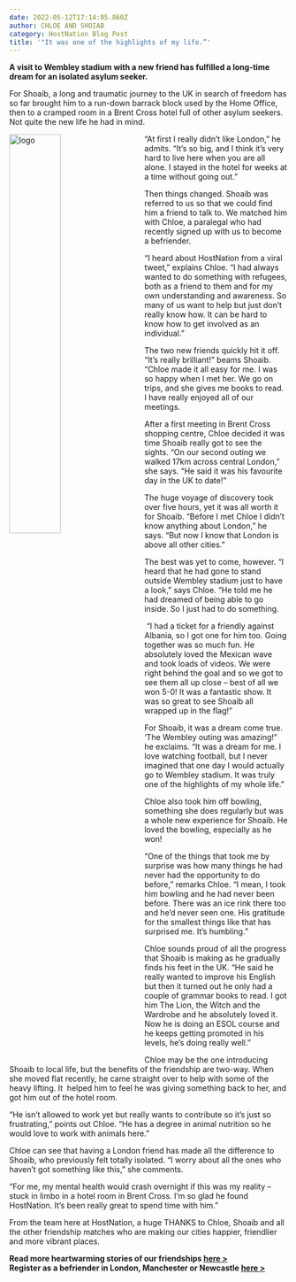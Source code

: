 ```yaml
---
date: 2022-05-12T17:14:05.860Z
author: CHLOE AND SHOIAB
category: HostNation Blog Post
title: '"It was one of the highlights of my life.”'
---
```

**A visit to Wembley stadium with a new friend has fulfilled a long-time dream for an isolated asylum seeker.**

For Shoaib, a long and traumatic journey to the UK in search of freedom has so far brought him to a run-down barrack block used by the Home Office, then to a cramped room in a Brent Cross hotel full of other asylum seekers. Not quite the new life he had in mind.

<img src="/assets/chloe-and-shoaib_at-wembley.jpeg" alt="logo" style="width:43%;padding-right:25px;" ALIGN="left" />“At first I really didn’t like London,” he admits. “It’s so big, and I think it’s very hard to live here when you are all alone. I stayed in the hotel for weeks at a time without going out.” 

Then things changed. Shoaib was referred to us so that we could find him a friend to talk to. We matched him with Chloe, a paralegal who had recently signed up with us to become a befriender. 

“I heard about HostNation from a viral tweet,” explains Chloe. “I had always wanted to do something with refugees, both as a friend to them and for my own understanding and awareness. So many of us want to help but just don’t really know how. It can be hard to know how to get involved as an individual.”

The two new friends quickly hit it off. “It’s really brilliant!” beams Shoaib. “Chloe made it all easy for me. I was so happy when I met her. We go on trips, and she gives me books to read. I have really enjoyed all of our meetings.

After a first meeting in Brent Cross shopping centre, Chloe decided it was time Shoaib really got to see the sights. “On our second outing we walked 17km across central London,” she says. “He said it was his favourite day in the UK to date!” 

The huge voyage of discovery took over five hours, yet it was all worth it for Shoaib. “Before I met Chloe I didn’t know anything about London,” he says. “But now I know that London is above all other cities.”

The best was yet to come, however. “I heard that he had gone to stand outside Wembley stadium just to have a look,” says Chloe. “He told me he had dreamed of being able to go inside. So I just had to do something. 

 “I had a ticket for a friendly against Albania, so I got one for him too. Going together was so much fun. He absolutely loved the Mexican wave and took loads of videos. We were right behind the goal and so we got to see them all up close – best of all we won 5-0! It was a fantastic show. It was so great to see Shoaib all wrapped up in the flag!”

For Shoaib, it was a dream come true. ‘The Wembley outing was amazing!” he exclaims. “It was a dream for me. I love watching football, but I never imagined that one day I would actually go to Wembley stadium. It was truly one of the highlights of my whole life.”

Chloe also took him off bowling, something she does regularly but was a whole new experience for Shoaib. He loved the bowling, especially as he won! 

“One of the things that took me by surprise was how many things he had never had the opportunity to do before,” remarks Chloe. “I mean, I took him bowling and he had never been before. There was an ice rink there too and he’d never seen one. His gratitude for the smallest things like that has surprised me. It’s humbling.” 

Chloe sounds proud of all the progress that Shoaib is making as he gradually finds his feet in the UK. “He said he really wanted to improve his English but then it turned out he only had a couple of grammar books to read. I got him The Lion, the Witch and the Wardrobe and he absolutely loved it. Now he is doing an ESOL course and he keeps getting promoted in his levels, he’s doing really well.”

Chloe may be the one introducing Shoaib to local life, but the benefits of the friendship are two-way. When she moved flat recently, he came straight over to help with some of the heavy lifting. It  helped him to feel he was giving something back to her, and got him out of the hotel room. 

“He isn’t allowed to work yet but really wants to contribute so it’s just so frustrating,” points out Chloe. “He has a degree in animal nutrition so he would love to work with animals here.”

Chloe can see that having a London friend has made all the difference to Shoaib, who previously felt totally isolated. “I worry about all the ones who haven’t got something like this,” she comments. 

“For me, my mental health would crash overnight if this was my reality – stuck in limbo in a hotel room in Brent Cross. I’m so glad he found HostNation. It’s been really great to spend time with him.”

From the team here at HostNation, a huge THANKS to Chloe, Shoaib and all the other friendship matches who are making our cities happier, friendlier and more vibrant places.

**Read more heartwarming stories of our friendships [here >](https://www.hostnation.org.uk/stories/)**\
**Register as a befriender in London, Manchester or Newcastle [here >](https://www.hostnation.org.uk/befriend/)**